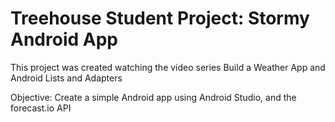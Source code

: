<h1>Treehouse Student Project: Stormy Android App </h1>

<p>This project was created watching the video series Build a Weather App and Android Lists and Adapters</p>

<p>Objective: Create a simple Android app using Android Studio, and the forecast.io API</p>